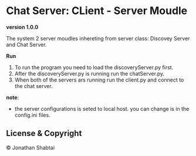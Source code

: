 # Chat Server: CLient - Server Moudle

**version 1.0.0**

The system 2 server moudles inhereting from server class: Discovey Server and Chat Server.

**Run** 
1. To run the program you need to load the discoveryServer.py first.
2. After the discoveryServer.py is running run the chatServer.py.
3. When both of the servers ars running run the client.py and connect to the chat server.

**note**:
 - the server configurations is seted to local host. you can change is in the config.ini files.

## License & Copyright

© Jonathan Shabtai